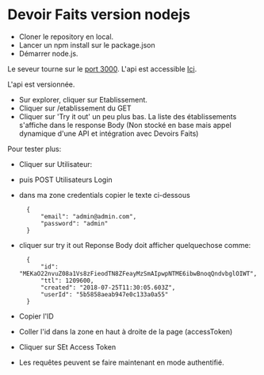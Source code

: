 # Devoir Faits version nodejs

* Cloner le repository en local.
* Lancer un npm install sur le package.json
* Démarrer node.js.

Le seveur tourne sur le [port 3000](http://localhost:3000).
L'api est accessible [Ici](http://localhost:3000/explorer).

L'api est versionnée.

* Sur explorer, cliquer sur Etablissement. 
* Cliquer sur /etablissement du GET
* Cliquer sur 'Try it out' un peu plus bas.
La liste des établissements s'affiche dans le response Body (Non stocké en base mais appel dynamique d'une API et intégration avec Devoirs Faits)


Pour tester plus:

* Cliquer sur Utilisateur:
* puis POST Utilisateurs Login
* dans ma zone credentials copier le texte ci-dessous

        {
            "email": "admin@admin.com",
            "password": "admin"
        }
* cliquer sur try it out
Reponse Body doit afficher quelquechose comme: 

        {
            "id": "MEKaO22nvuZ08a1Vs8zFieodTN8ZFeayMzSmAIpwpNTME6ibwBnoqQndvbglOIWT",
            "ttl": 1209600,
            "created": "2018-07-25T11:30:05.603Z",
            "userId": "5b5858aeab947e0c133a0a55"
        }
* Copier l'ID 
* Coller l'id dans la zone en haut à droite de la page (accessToken)
* Cliquer sur SEt Access Token
* Les requêtes peuvent se faire maintenant en mode authentifié.
            
    